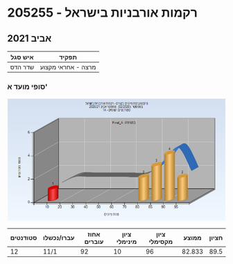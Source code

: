 # 205255 - רקמות אורבניות בישראל

## אביב 2021

| איש סגל | תפקיד |
| ---- | ---- |
| שדר הדס | מרצה - אחראי מקצוע |

### סופי מועד א'

![202002 Final_A](202002/Final_A.png)

| סטודנטים | עברו/נכשלו | אחוז עוברים | ציון מינימלי | ציון מקסימלי | ממוצע | חציון |
| ---- | ---- | ---- | ---- | ---- | ---- | ---- |
| 12 | 11/1 | 92 | 10 | 96 | 82.833 | 89.5 |

